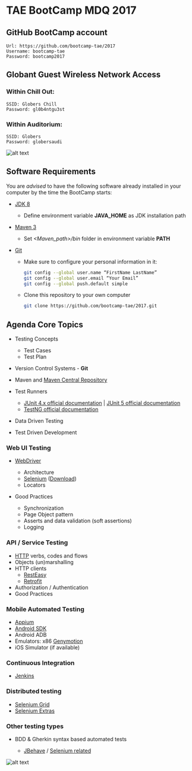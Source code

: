 # TAE BootCamp MDQ 2017

## GitHub BootCamp account

    Url: https://github.com/bootcamp-tae/2017
    Username: bootcamp-tae
    Password: bootcamp2017

## Globant Guest Wireless Network Access

### Within Chill Out:

    SSID: Globers Chill    
    Password: gl0b4ntgu3st

### Within Auditorium:

    SSID: Globers    
    Password: globersaudi

![alt text](https://lh3.googleusercontent.com/-DZIMoqrMBOw/UhY64BFk2eI/AAAAAAAADUI/S8XYMx3TgRw/anime-girl-writing.gif "Take note!")

## Software Requirements

You are *advised* to have the following software already installed in your computer by the time the BootCamp starts:   

* [JDK 8](http://www.oracle.com/technetwork/pt/java/javase/downloads/jdk8-downloads-2133151.html)

    * Define environment variable **JAVA_HOME** as JDK installation path

* [Maven 3](http://maven.apache.org/download.cgi)

    * Set _<Maven_path>/bin_ folder in environment variable **PATH**

* [Git](https://git-scm.com/downloads)

    * Make sure to configure your personal information in it:
                                      
       ```bash
       git config --global user.name “FirstName LastName”
       git config --global user.email “Your Email”
       git config --global push.default simple
       ```
       
    * Clone this repository to your own computer
    
        ```bash
        git clone https://github.com/bootcamp-tae/2017.git
        ```

## Agenda Core Topics

* Testing Concepts

    * Test Cases
    * Test Plan

* Version Control Systems - **Git**

* Maven and [Maven Central Repository](https://search.maven.org/)

* Test Runners

    * [JUnit 4.x official documentation](http://junit.org/junit4/) | [JUnit 5 official documentation](http://junit.org/junit5/)
    * [TestNG official documentation](http://testng.org/doc/documentation-main.html) 
        
* Data Driven Testing
* Test Driven Development

### Web UI Testing

* [WebDriver](https://www.w3.org/TR/webdriver/) 

    * Architecture
    * [Selenium](http://www.seleniumhq.org/docs/) ([Download](http://www.seleniumhq.org/download/))    
    * Locators

* Good Practices

    * Synchronization
    * Page Object pattern
    * Asserts and data validation (soft assertions)
    * Logging

### API / Service Testing

* [HTTP](https://tools.ietf.org/html/rfc2616) verbs, codes and flows
* Objects (un)marshalling
* HTTP clients
    * [RestEasy](http://resteasy.jboss.org/)
    * [Retrofit](http://square.github.io/retrofit/)
* Authorization / Authentication
* Good Practices

### Mobile Automated Testing

* [Appium](http://appium.io/) 
* [Android SDK](https://developer.android.com/studio/index.html#downloads)
* Android ADB
* Emulators: x86 [Genymotion](https://www.genymotion.com/fun-zone/)
* iOS Simulator (if available)

### Continuous Integration

* [Jenkins](https://jenkins.io/)

### Distributed testing

* [Selenium Grid](http://www.seleniumhq.org/download/)
* [Selenium Extras](https://github.com/groupon/Selenium-Grid-Extras)

### Other testing types

* BDD & Gherkin syntax based automated tests

    * [JBehave](http://jbehave.org/reference/latest/) / [Selenium related](http://jbehave.org/reference/web/stable/using-selenium.html)

![alt text](http://38.media.tumblr.com/223831baadc87b9df1906cf419d65afa/tumblr_mt3wyjH4hk1sgnprso1_500.gif "Don't want to...")
    
